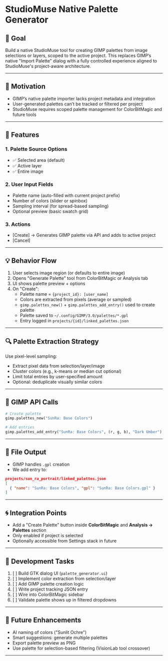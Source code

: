# StudioMuse Native Palette Generator

## 🌟 Goal

Build a native StudioMuse tool for creating GIMP palettes from image selections or layers, scoped to the active project. This replaces GIMP’s native "Import Palette" dialog with a fully controlled experience aligned to StudioMuse's project-aware architecture.

---

## 🔄 Motivation

- GIMP’s native palette importer lacks project metadata and integration
- User-generated palettes can’t be tracked or filtered per project
- StudioMuse requires scoped palette management for ColorBitMagic and future tools

---

## 💼 Features

### 1. Palette Source Options
- ✅ Selected area (default)
- ✅ Active layer
- ✅ Entire image

### 2. User Input Fields
- Palette name (auto-filled with current project prefix)
- Number of colors (slider or spinbox)
- Sampling interval (for spread-based sampling)
- Optional preview (basic swatch grid)

### 3. Actions
- [Create] → Generates GIMP palette via API and adds to active project
- [Cancel]

---

## 💡 Behavior Flow

1. User selects image region (or defaults to entire image)
2. Opens "Generate Palette" tool from ColorBitMagic or Analysis tab
3. UI shows palette preview + options
4. On "Create":
   - Palette name = `{project_id}: [user_name]`
   - Colors are extracted from pixels (average or sampled)
   - `gimp.palettes_new()` + `gimp.palettes_add_entry()` used to create palette
   - Palette saved to `~/.config/GIMP/3.0/palettes/*.gpl`
   - Entry logged in `projects/{id}/linked_palettes.json`

---

## 🔍 Palette Extraction Strategy

Use pixel-level sampling:
- Extract pixel data from selection/layer/image
- Cluster colors (e.g., k-means or median cut optional)
- Limit total entries by user-specified amount
- Optional: deduplicate visually similar colors

---

## 🔧 GIMP API Calls

```python
# Create palette
gimp.palettes_new("SunRa: Base Colors")

# Add entries
gimp.palettes_add_entry("SunRa: Base Colors", (r, g, b), "Dark Umber")
```

---

## 🏦 File Output

- GIMP handles `.gpl` creation
- We add entry to:
```json
projects/sun_ra_portrait/linked_palettes.json
[
  { "name": "SunRa: Base Colors", "gpl": "SunRa: Base Colors.gpl" }
]
```

---

## 🌀 Integration Points

- Add a "Create Palette" button inside **ColorBitMagic** and **Analysis → Palettes** section
- Only enabled if project is selected
- Optionally accessible from Settings stack in future

---

## 📆 Development Tasks

1. [ ] Build GTK dialog UI (`palette_generator.ui`)
2. [ ] Implement color extraction from selection/layer
3. [ ] Add GIMP palette creation logic
4. [ ] Write project tracking JSON entry
5. [ ] Wire into ColorBitMagic sidebar
6. [ ] Validate palette shows up in filtered dropdowns

---

## 🔎 Future Enhancements

- AI naming of colors ("Sunlit Ochre")
- Smart suggestions: generate multiple palettes
- Export palette preview as PNG
- Use palette for selection-based filtering (VisionLab tool crossover)

---

